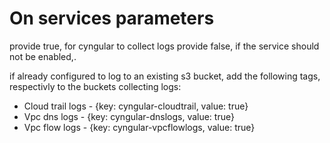 
# On services parameters

provide true, for cyngular to collect logs
provide false, if the service should not be enabled,.

if already configured to log to an existing s3 bucket, add the following tags, respectivly to the buckets collecting logs:

- Cloud trail logs - {key: cyngular-cloudtrail, value: true}
- Vpc dns logs - {key: cyngular-dnslogs, value: true}
- Vpc flow logs - {key: cyngular-vpcflowlogs, value: true}
